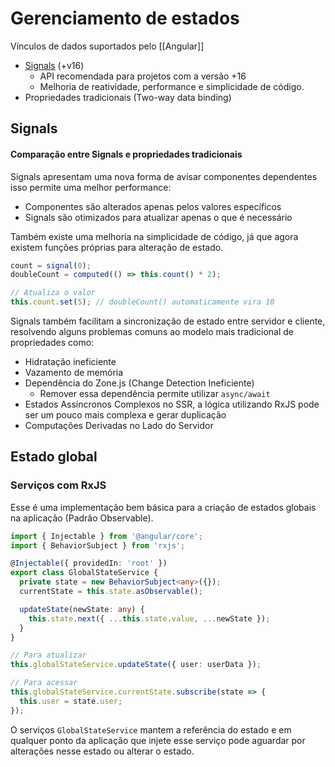 # Gerenciamento de estados

Vínculos de dados suportados pelo [[Angular]]

- [Signals](https://angular.dev/guide/signals) (+v16)
	- API recomendada para projetos com a versão +16
	- Melhoria de reatividade, performance e simplicidade de código.
- Propriedades tradicionais (Two-way data binding)

## Signals

#### Comparação entre Signals e propriedades tradicionais

Signals apresentam uma nova forma de avisar componentes dependentes isso permite uma melhor performance:

- Componentes são alterados apenas pelos valores específicos
- Signals são otimizados para atualizar apenas o que é necessário

Também existe uma melhoria na simplicidade de código, já que agora existem funções próprias para alteração de estado.

```ts
count = signal(0);
doubleCount = computed(() => this.count() * 2);

// Atualiza o valor
this.count.set(5); // doubleCount() automaticamente vira 10
```

Signals também facilitam a sincronização de estado entre servidor e cliente, resolvendo alguns problemas comuns ao modelo mais tradicional de propriedades como:

- Hidratação ineficiente
- Vazamento de memória
- Dependência do Zone.js (Change Detection Ineficiente)
	- Remover essa dependência permite utilizar `async/await`
- Estados Assíncronos Complexos no SSR, a lógica utilizando RxJS pode ser um pouco mais complexa e gerar duplicação
- Computações Derivadas no Lado do Servidor

## Estado global

### Serviços com RxJS

Esse é uma implementação bem básica para a criação de estados globais na aplicação (Padrão Observable).

```ts
import { Injectable } from '@angular/core';
import { BehaviorSubject } from 'rxjs';

@Injectable({ providedIn: 'root' })
export class GlobalStateService {
  private state = new BehaviorSubject<any>({});
  currentState = this.state.asObservable();

  updateState(newState: any) {
    this.state.next({ ...this.state.value, ...newState });
  }
}

// Para atualizar
this.globalStateService.updateState({ user: userData });

// Para acessar
this.globalStateService.currentState.subscribe(state => {
  this.user = state.user;
});
```

O serviços `GlobalStateService` mantem a referência do estado e em qualquer ponto da aplicação que injete esse serviço pode aguardar por alterações nesse estado ou alterar o estado.